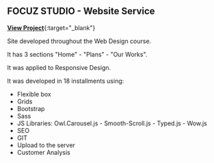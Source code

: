 ## FOCUZ STUDIO - Website Service

[**View Project**](https://andresfernandez89.github.io/web-design-project/){:target="\_blank"}

Site developed throughout the Web Design course.

It has 3 sections "Home" - "Plans" - "Our Works".

It was applied to Responsive Design.

It was developed in 18 installments using:

- Flexible box
- Grids
- Bootstrap
- Sass
- JS Libraries: Owl.Carousel.js - Smooth-Scroll.js - Typed.js - Wow.js
- SEO
- GIT
- Upload to the server
- Customer Analysis
